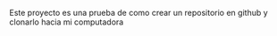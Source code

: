 Este proyecto es una prueba de como crear un repositorio en github y clonarlo hacia mi computadora

